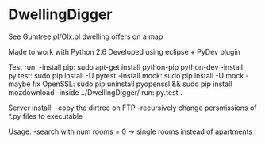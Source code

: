 # DwellingDigger
See Gumtree.pl/Olx.pl dwelling offers on a map


Made to work with Python 2.6
Developed using eclipse + PyDev plugin

Test run:
-install pip: sudo apt-get install python-pip python-dev
-install py.test: sudo pip install -U pytest
-install mock: sudo pip install -U mock
-maybe fix OpenSSL: sudo pip uninstall pyopenssl && sudo pip install mozdownload
-inside ../DwellingDigger/ run: 
	py.test . 

Server install:
-copy the dirtree on FTP
-recursively change persmissions of *.py files to executable

Usage:
-search with num rooms = 0 -> single rooms instead of apartments